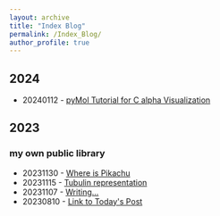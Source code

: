 ```yaml
---
layout: archive
title: "Index Blog"
permalink: /Index_Blog/
author_profile: true
---
```

## 2024

- 20240112 - [pyMol Tutorial for C alpha Visualization](../_posts/2024-01-12-PyMol_Tutorial.md)

## 2023
### my own public library
- 20231130 - [Where is Pikachu](../_posts/2023-11-30-Pikachu.md)
- 20231115 - [Tubulin representation](../_posts/2023-11-15-TubulinPyMol.md)
- 20231107 - [Writing...](../_posts/2023-11-07-Writing.md)
- 20230810 - [Link to Today's Post](../_posts/2023-10-08-Today.md)
